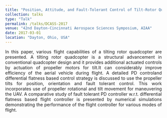 ```yaml
---
title: "Position, Attitude, and Fault-Tolerant Control of Tilt-Rotor Quadcopter"
collection: talks
type: "Talk"
permalink: /talks/DCASS-2017
venue: "42nd Dayton-Cincinnati Aerospace Sciences Symposium, AIAA"
date: 2017-03-01
location: "Dayton, Ohio, USA"
---
```

<div style="text-align: justify"> In this paper, various flight capabilities of a tilting rotor quadcopter are presented. A tilting rotor quadcopter is  a  structural  advancement  in  conventional  quadcopter  design  and  it provides additional actuated controls by actuation of propeller motors for tilt.It can considerably improve efficiency of the aerial vehicle during flight. A detailed PD controland differential flatness based control strategy is discussed  to  use  the  propeller  tilts  for  position, orientation and  fault  tolerant control. This work incorporates use of propeller rotational and tilt movement for maneuvering the UAV. A comparative study of fault tolerant PD controller w.r.t. differential flatness based flight controller is presented  by  numerical simulations demonstrating  the performance  of  the flight controller for various modes of flight. </div> 

